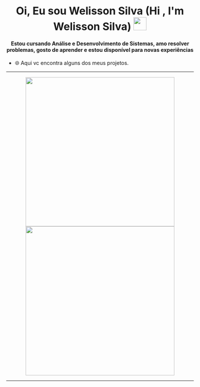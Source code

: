 <div align="center">
<h1 align="center">Oi, Eu sou Welisson Silva (Hi , I'm Welisson Silva) <img src="https://media.giphy.com/media/hvRJCLFzcasrR4ia7z/giphy.gif" width="35"></h1>
<h4 align="center">Estou cursando Análise e Desenvolvimento de Sistemas, amo resolver problemas, gosto de aprender e estou disponível para novas experiências</h4>
</div>



- 🌐 Aqui vc encontra alguns dos meus projetos.

---

<p align="center">
  <img src="https://github-readme-stats.vercel.app/api?username=WelissonSC&show_icons=true&theme=bear" width="400">
  <img src="https://github-readme-streak-stats.herokuapp.com?user=WelissonSC&theme=dark&hide_border=true" width="400">
</p>

---
